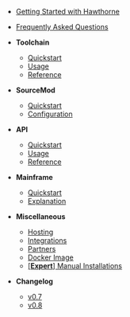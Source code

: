 * [Getting Started with Hawthorne][1]
* [Frequently Asked Questions][19]
* **Toolchain**
	* [Quickstart][2]
	* [Usage][3]
	* [Reference][4]

* **SourceMod**
	* [Quickstart][5]
	* [Configuration][6]

* **API**
	* [Quickstart][7]
	* [Usage][8]
	* [Reference][9]

* **Mainframe**
	* [Quickstart][10]
	* [Explanation][11]

* **Miscellaneous**
	* [Hosting][12]
	* [Integrations][13]
	* [Partners][14]
	* [Docker Image][15]
	* [[**Expert**] Manual Installations][16]

*  **Changelog**
	* [v0.7][17]
	* [v0.8][18]

[1]:	getting-started.md
[2]:	toolchain/Quickstart.md
[3]:	toolchain/Usage.md
[4]:	toolchain/Reference.md
[5]:	sourcemod/Quickstart.md
[6]:	sourcemod/Configuration.md
[7]:	api/Quickstart.md
[8]:	api/Usage.md
[9]:	https://api.hawthorne.in
[10]:	mainframe/Quickstart.md
[11]:	mainframe/Explanation.md
[12]:	services/Hosting.md
[13]:	services/External%20Integrations.md
[14]:	services/Partners.md
[15]:	/services/Docker%20Image.md
[16]:	services/Manual%20Installation.md
[17]:	changelog/v07.md
[18]:	changelog/v08.md
[19]:	faq.md
